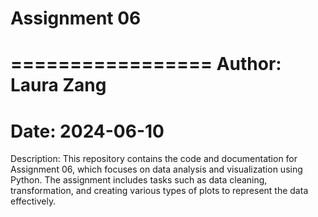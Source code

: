 Assignment 06 
=================
=================
Author: Laura Zang 
=================
Date: 2024-06-10
=================
Description: This repository contains the code and documentation for Assignment 06, which focuses on data analysis and visualization using Python. The assignment includes tasks such as data cleaning, transformation, and creating various types of plots to represent the data effectively.